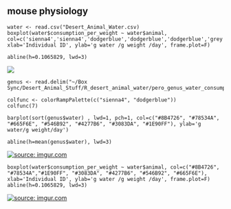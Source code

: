 mouse physiology
--

	water <- read.csv("Desert_Animal_Water.csv)
    boxplot(water$consumption_per_weight ~ water$animal, col=c('sienna4','sienna4','dodgerblue','dodgerblue','dodgerblue','grey','grey'), xlab='Individual ID', ylab='g water /g weight /day', frame.plot=F)
    
    abline(h=0.1065829, lwd=3)
    

<a href="http://imgur.com/CdqBJw2"><img src="http://i.imgur.com/CdqBJw2.png"></a>


	genus <- read.delim("~/Box Sync/Desert_Animal_Stuff/R_desert_animal_water/pero_genus_water_consumption.txt")

	colfunc <- colorRampPalette(c("sienna4", "dodgerblue"))
	colfunc(7)

	barplot(sort(genus$water) , lwd=1, pch=1, col=c("#8B4726", "#78534A", "#665F6E", "#546B92", "#4277B6", "#3083DA", "#1E90FF"), ylab='g water/g weight/day')

	abline(h=mean(genus$water), lwd=3)


<a href="http://imgur.com/vkwZzpe"><img src="http://i.imgur.com/vkwZzpe.png" title="source: imgur.com" /></a>



	boxplot(water$consumption_per_weight ~ water$animal, col=c("#8B4726", "#78534A","#1E90FF", "#3083DA", "#4277B6", "#546B92", "#665F6E"), xlab='Individual ID', ylab='g water /g weight /day', frame.plot=F)
	abline(h=0.1065829, lwd=3)

<a href="http://imgur.com/mD8WupX"><img src="http://i.imgur.com/mD8WupX.png" title="source: imgur.com" /></a>